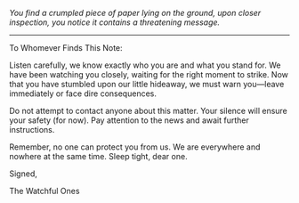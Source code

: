 
*You find a crumpled piece of paper lying on the ground, upon closer inspection, you notice it contains a threatening message.*

---

To Whomever Finds This Note:

Listen carefully, we know exactly who you are and what you stand for. We have been watching you closely, waiting for the right moment to strike. Now that you have stumbled upon our little hideaway, we must warn you—leave immediately or face dire consequences.

Do not attempt to contact anyone about this matter. Your silence will ensure your safety (for now). Pay attention to the news and await further instructions.

Remember, no one can protect you from us. We are everywhere and nowhere at the same time. Sleep tight, dear one.

Signed,

The Watchful Ones
